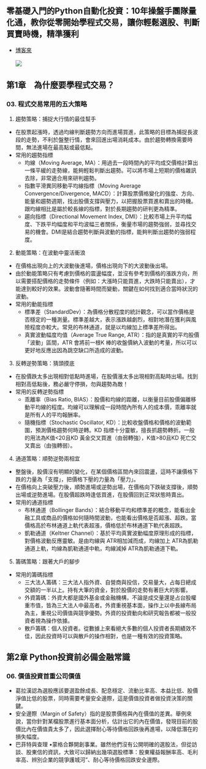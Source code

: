 ## 零基礎入門的Python自動化投資：10年操盤手團隊量化通，教你從零開始學程式交易，讓你輕鬆選股、判斷買賣時機，精準獲利

- [博客來](https://www.books.com.tw/products/0010925009?gad_source=1&gad_campaignid=22857702145&gbraid=0AAAAAD4DKPxboI4KB-jWzbyhocoaR4VTF&gclid=EAIaIQobChMIr5zJnLmJjwMVWesWBR3DRAwDEAAYASAAEgJ_YfD_BwE)<br />  
![](https://im2.book.com.tw/image/getImage?i=https://www.books.com.tw/img/001/092/50/0010925009.jpg&v=628b703bk&w=348&h=348)<br />  
## 第1章　為什麼要學程式交易？
### 03. 程式交易常用的五大策略
1. 趨勢策略：捕捉大行情的最佳幫手<br />
- 在股票起漲時，透過均線判斷趨勢方向而進場買進，此策略的目標為捕捉長波段的走勢，不利於盤整行情，會來回進出場消耗成本。由於趨勢轉換需要時間，無法進場在最高點或最低點。
- 常用的趨勢指標
  - 均線（Moving Average, MA）：用過去一段時間內的平均成交價格計算出一條平緩的走勢線，能夠輕鬆判斷出趨勢。可以將市場上短期的價格雜訊去除，非常適合用來研判趨勢。
  - 指數平滑異同移動平均線指標（Moving Average Convergence/Divergence, MACD）：計算股票價格變化的強度、方向、能量和趨勢週期，找出股價支撐與壓力，以把握股票買進和賣出的時機。跟均線相比是屬於較長線的指標，對於長期趨勢的研判更為精準。
  - 趨向指標（Directional Movement Index, DMI）：比較市場上升平均幅度、下跌平均幅度和平均波幅三者關係，衡量市場的趨勢強弱，並尋找交易的機會。DMI是結合趨勢判斷與波動的指標，能夠判斷出趨勢的強弱程度。
2. 動能策略：在波動中靈活衝浪<br />
- 在價格出現向上的大波動後進場，價格出現向下的大波動後出場。
- 由於動能策略只有考慮到價格的震盪幅度，並沒有參考到價格的漲跌方向，所以需要搭配價格的走勢條件（例如：大漲時只能買進，大跌時只能賣出），才能達到較好的效果。波動會隨著時間而變動，關鍵在如何找到適合當時狀況的波動。
- 常用的動能指標
  - 標準差（StandardDev）：為價格分散程度的統計觀念，可以當作價格是否穩定的一種測量。標準差越大，表示漲跌越劇烈，相對地潛在獲利與風險程度亦較大。常見的布林通道，就是以均線加上標準差所得出。
  - 真實波動幅度均值（Average True Range, ATR）：指的是真實的平均股價「波動」區間，ATR 會將前一根K 棒的收盤價納入波動的考量，所以可以更好地反應出因為跳空缺口所造成的波動。
3. 反轉逆勢策略：猜頭摸底<br />
- 在股價跌太多出現相對低點時進場，在股價漲太多出現相對高點時出場。找到相對高低點後，務必嚴守停損，勿與趨勢為敵！
- 常用的反轉逆勢指標
  - 乖離率（Bias Ratio, BIAS）：股價和均線的距離，以衡量目前股價偏離移動平均線的程度。均線可以理解成一段時間內所有人的成本價，乖離率就是所有人的平均報酬率。
  - 隨機指標（Stochastic Oscillator, KD）：比較收盤價格和價格的波動範圍，預測價格趨勢何時逆轉。KD 指標十分靈敏，擅長抓趨勢轉折。一般的用法為K值<20且KD 黃金交叉買進（由弱轉強），K值>80且KD 死亡交叉賣出（由強轉弱）。
4. 通道策略：順勢逆勢兩相宜<br />
- 整盤後，股價沒有明顯的變化，在某個價格區間內來回震盪，這時不讓價格下跌的力量為「支撐」，把價格下壓的力量為「壓力」。
- 在價格向上突破壓力後，順勢進場或逆勢出場，在價格向下跌破支撐後，順勢出場或逆勢進場。在股價超跌時逢低買進，在股價回到正常狀態時賣出。
- 常用的通道指標
  - 布林通道（Bollinger Bands）：結合移動平均和標準差的概念，能看出金融工具或商品的價格如何隨時間波動，也能看出價格是否超漲、超跌。當價格高於布林通道上軌代表超漲，價格低於布林通道下軌代表超跌。
  - 凱勒通道（Keltner Channel）：基於平均真實波動幅度原理形成的指標，對價格波動反應靈敏。是由均線與 ATR相加減而成，均線加上 ATR為凱勒通道上軌，均線為凱勒通道中軌，均線減掉 ATR為凱勒通道下軌。
5. 籌碼策略：跟著大戶的腳步<br />
- 常用的籌碼指標
  - 三大法人籌碼：三大法人指外資、自營商與投信，交易量大，占每日總成交額的一半以上。持有大筆的資金，對於股價的走勢有著巨大的影響。
  - 外資籌碼：外資大都是國外基金或金融機構，不論是成交量還是占台股權重市值，皆為三大法人中最高者。外資重視基本面，操作上以中長線布局為主，重視公司價值與競爭優勢。外資的投資動向和研究報告都被一般投資者視為操作依據。
  - 散戶籌碼：個人投資者。從數據上來看絕大多數的個人投資者長期績效不佳，因此投資時可以與散戶的操作相對，也是一種有效的投資策略。
## 第2章 Python投資前必備金融常識
### 06. 價值投資首重公司價值
- 葛拉漢認為選股應該要選盈餘成長、配息穩定、流動比率高、本益比低、股價淨值比低的股票，同時需要考量安全邊際，這是價值投資者做投資決策的關鍵。
- 安全邊際（Margin of Safety）指的是股票價格與內在價值的差異。舉例來說，當你針對某檔股票進行基本面分析，估計出它的內在價值，發現目前的股價比內在價值貴太多了，因此選擇耐心等待價格回跌後再進場，以降低潛在的損失幅度。
- 巴菲特與查理 •蒙格合夥開創事業。雖然他們沒有公開明確的選股法，但從訪談、股東信的資訊，大致可以歸納出幾項選股標準：股東權益報酬率高、毛利率高、辨別企業的競爭護城河”、耐心等待價格回跌安全邊際。
